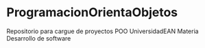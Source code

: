# ProgramacionOrientaObjetos
Repositorio para cargue de proyectos POO UniversidadEAN Materia Desarrollo de software
